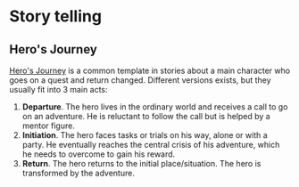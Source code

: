 # Story telling

## Hero's Journey

[Hero's Journey](https://en.wikipedia.org/wiki/Hero%27s_journey) is a common template in stories about a main character who goes on a quest and return changed. Different versions exists, but they usually fit into 3 main acts:

1. **Departure**. The hero lives in the ordinary world and receives a call to go on an adventure. He is reluctant to follow the call but is helped by a mentor figure.
2. **Initiation**. The hero faces tasks or trials on his way, alone or with a party. He eventually reaches the central crisis of his adventure, which he needs to overcome to gain his reward.
3. **Return**. The hero returns to the initial place/situation. The hero is transformed by the adventure.
